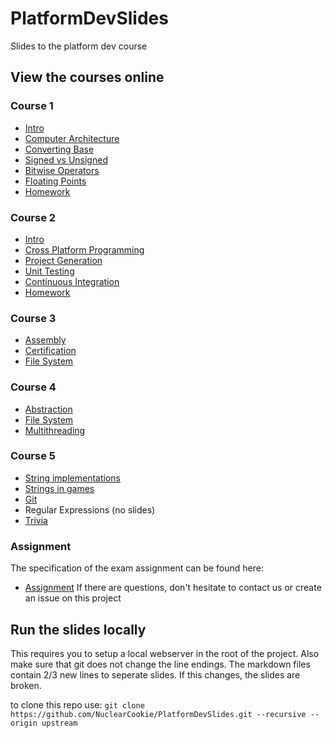 # PlatformDevSlides
Slides to the platform dev course

## View the courses online
### Course 1
* [Intro](course1/intro.md)
* [Computer Architecture](course1/computer_architecture.md)
* [Converting Base](course1/converting_base.md)
* [Signed vs Unsigned](course1/signed_unsigned.md)
* [Bitwise Operators](course1/bitwise_operators.md)
* [Floating Points](course1/floating_points.md)
* [Homework](course1/homework.md)

### Course 2
* [Intro](course2/intro.md)
* [Cross Platform Programming](course2/cross_platform_programming.md)
* [Project Generation](course2/project_generation.md)
* [Unit Testing](course2/unit_testing.md)
* [Continuous Integration](course2/continuous_integration.md)
* [Homework](course2/homework.md)

### Course 3
* [Assembly](course3/assembly.md)
* [Certification](course3/certification.md)
* [File System](course3/filesystem.md)

### Course 4
* [Abstraction](course4/abstraction.md)
* [File System](course4/filesystem.md)
* [Multithreading](course4/multithreading.md)

### Course 5
* [String implementations](course5/strings.md)
* [Strings in games](course5/strings_part_2.md)
* [Git](course5/git.md)
* Regular Expressions (no slides)
* [Trivia](course5/trivia.md)

### Assignment
The specification of the exam assignment can be found here:
* [Assignment](assignment/readme.md)
If there are questions, don't hesitate to contact us or create an issue on this project

## Run the slides locally

This requires you to setup a local webserver in the root of the project.
Also make sure that git does not change the line endings. The markdown files contain 2/3 new lines to seperate slides. If this changes, the slides are broken.

to clone this repo use:
    `git clone https://github.com/NuclearCookie/PlatformDevSlides.git --recursive --origin upstream`
